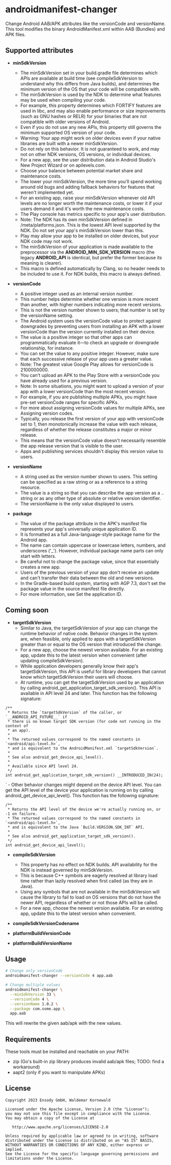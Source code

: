 # androidmanifest-changer

Change Android AAB/APK attributes like the versionCode and versionName. This tool modifies the binary AndroidManifest.xml within AAB (Bundles) and APK files.


## Supported attributes

- **minSdkVersion**
	- The minSdkVersion set in your build.gradle file determines which APIs are available at build time (see compileSdkVersion to understand why this differs from Java builds), and determines the minimum version of the OS that your code will be compatible with.
	- The minSdkVersion is used by the NDK to determine what features may be used when compiling your code.
	- For example, this property determines which FORTIFY features are used in libc, and may also enable performance or size improvements (such as GNU hashes or RELR) for your binaries that are not compatible with older versions of Android.
	- Even if you do not use any new APIs, this property still governs the minimum supported OS version of your code.
	- Warning: Your app might work on older devices even if your native libraries are built with a newer minSdkVersion.
	- Do not rely on this behavior. It is not guaranteed to work, and may not on other NDK versions, OS versions, or individual devices.
	- For a new app, see the user distribution data in Android Studio's New Project Wizard or on apilevels.com.
	- Choose your balance between potential market share and maintenance costs.
	- The lower your minSdkVersion, the more time you'll spend working around old bugs and adding fallback behaviors for features that weren't implemented yet.
	- For an existing app, raise your minSdkVersion whenever old API levels are no longer worth the maintenance costs, or lower it if your users demand it and it's worth the new maintenance costs.
	- The Play console has metrics specific to your app's user distribution.
	- Note: The NDK has its own minSdkVersion defined in <NDK>/meta/platforms.json. This is the lowest API level supported by the NDK. Do not set your app's minSdkVersion lower than this.
	- Play may allow your app to be installed on older devices, but your NDK code may not work.
	- The minSdkVersion of your application is made available to the preprocessor via the __ANDROID_MIN_SDK_VERSION__ macro (the legacy __ANDROID_API__ is identical, but prefer the former because its meaning is clearer).
	- This macro is defined automatically by Clang, so no header needs to be included to use it. For NDK builds, this macro is always defined.

- **versionCode**
	- A positive integer used as an internal version number.
	- This number helps determine whether one version is more recent than another, with higher numbers indicating more recent versions.
	- This is not the version number shown to users; that number is set by the versionName setting.
	- The Android system uses the versionCode value to protect against downgrades by preventing users from installing an APK with a lower versionCode than the version currently installed on their device.
	- The value is a positive integer so that other apps can programmatically evaluate it—to check an upgrade or downgrade relationship, for instance.
	- You can set the value to any positive integer. However, make sure that each successive release of your app uses a greater value.
	- Note: The greatest value Google Play allows for versionCode is 2100000000.
	- You can't upload an APK to the Play Store with a versionCode you have already used for a previous version.
	- Note: In some situations, you might want to upload a version of your app with a lower versionCode than the most recent version.
	- For example, if you are publishing multiple APKs, you might have pre-set versionCode ranges for specific APKs.
	- For more about assigning versionCode values for multiple APKs, see Assigning version codes.
	- Typically, you release the first version of your app with versionCode set to 1, then monotonically increase the value with each release, regardless of whether the release constitutes a major or minor release.
	- This means that the versionCode value doesn't necessarily resemble the app release version that is visible to the user.
	- Apps and publishing services shouldn't display this version value to users.

- **versionName**
	- A string used as the version number shown to users. This setting can be specified as a raw string or as a reference to a string resource.
	- The value is a string so that you can describe the app version as a <major>.<minor>.<point> string or as any other type of absolute or relative version identifier.
	- The versionName is the only value displayed to users.

- **package**
	- The value of the package attribute in the APK's manifest file represents your app's universally unique application ID.
	- It is formatted as a full Java-language-style package name for the Android app.
	- The name can contain uppercase or lowercase letters, numbers, and underscores ('_'). However, individual package name parts can only start with letters.
	- Be careful not to change the package value, since that essentially creates a new app.
	- Users of the previous version of your app don't receive an update and can't transfer their data between the old and new versions.
	- In the Gradle-based build system, starting with AGP 7.3, don't set the package value in the source manifest file directly.
	- For more information, see Set the application ID.


## Coming soon

- **targetSdkVersion**
	- Similar to Java, the targetSdkVersion of your app can change the runtime behavior of native code. Behavior changes in the system are, when feasible, only applied to apps with a targetSdkVersion greater than or equal to the OS version that introduced the change.
	- For a new app, choose the newest version available. For an existing app, update this to the latest version when convenient (after updating compileSdkVersion).
	- While application developers generally know their app's targetSdkVersion, this API is useful for library developers that cannot know which targetSdkVersion their users will choose.
	- At runtime, you can get the targetSdkVersion used by an application by calling android_get_application_target_sdk_version(). This API is available in API level 24 and later. This function has the following signature:
```
/**
 * Returns the `targetSdkVersion` of the caller, or `__ANDROID_API_FUTURE__` if
 * there is no known target SDK version (for code not running in the context of
 * an app).
 *
 * The returned values correspond to the named constants in `<android/api-level.h>`,
 * and is equivalent to the AndroidManifest.xml `targetSdkVersion`.
 *
 * See also android_get_device_api_level().
 *
 * Available since API level 24.
 */
int android_get_application_target_sdk_version() __INTRODUCED_IN(24);
```
`
	- Other behavior changes might depend on the device API level. You can get the API level of the device your application is running on by calling android_get_device_api_level(). This function has the following signature:
```
/**
 * Returns the API level of the device we're actually running on, or -1 on failure.
 * The returned values correspond to the named constants in `<android/api-level.h>`,
 * and is equivalent to the Java `Build.VERSION.SDK_INT` API.
 *
 * See also android_get_application_target_sdk_version().
 */
int android_get_device_api_level();
```

- **compileSdkVersion**
	- This property has no effect on NDK builds. API availability for the NDK is instead governed by minSdkVersion.
	- This is because C++ symbols are eagerly resolved at library load time rather than lazily resolved when first called (as they are in Java).
	- Using any symbols that are not available in the minSdkVersion will cause the library to fail to load on OS versions that do not have the newer API, regardless of whether or not those APIs will be called.
	- For a new app, choose the newest version available. For an existing app, update this to the latest version when convenient.

- **compileSdkVersionCodename**


- **platformBuildVersionCode**


- **platformBuildVersionName**


## Usage

```bash
# Change only versionCode
androidmanifest-changer --versionCode 4 app.aab

# Change multiple values
androidmanifest-changer \
  --minSdkVersion 33 \
  --versionCode 4 \
  --versionName 1.0.2 \
  --package com.some.app \
  app.aab
```

This will rewrite the given aab/apk with the new values.


## Requirements

These tools must be installed and reachable on your PATH:

* zip (Go's built-in zip library produces invalid aab/apk files; TODO: find a workaround)
* aapt2 (only if you want to manipulate APKs)


## License

```
Copyright 2023 Ensody GmbH, Waldemar Kornewald

Licensed under the Apache License, Version 2.0 (the "License");
you may not use this file except in compliance with the License.
You may obtain a copy of the License at

   http://www.apache.org/licenses/LICENSE-2.0

Unless required by applicable law or agreed to in writing, software
distributed under the License is distributed on an "AS IS" BASIS,
WITHOUT WARRANTIES OR CONDITIONS OF ANY KIND, either express or implied.
See the License for the specific language governing permissions and
limitations under the License.
```
